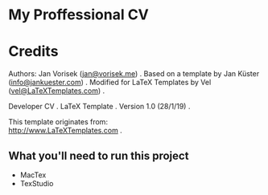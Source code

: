 # My Proffessional CV

# Credits

 Authors:
 Jan Vorisek (jan@vorisek.me) . 
 Based on a template by Jan Küster (info@jankuester.com) . 
 Modified for LaTeX Templates by Vel (vel@LaTeXTemplates.com) . 
 
 Developer CV . 
 LaTeX Template . 
 Version 1.0 (28/1/19) . 

 This template originates from:  
 http://www.LaTeXTemplates.com . 
 
 ## What you'll need to run this project   
 - MacTex 
 - TexStudio

 
